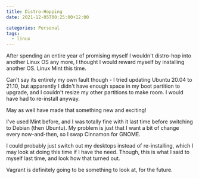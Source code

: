 ```yaml
---
title: Distro-Hopping
date: 2021-12-05T00:25:00+12:00

categories: Personal
tags:
  - linux
---
```


After spending an entire year of promising myself I wouldn't distro-hop into another Linux OS any more, I thought I would reward myself by installing another OS. Linux Mint this time.

Can't say its entirely my own fault though - I tried updating Ubuntu 20.04 to 21.10, but apparently I didn't have enough space in my boot partition to upgrade, and I couldn't resize my other partitions to make room. I would have had to re-install anyway.

May as well have made that something new and exciting!

I've used Mint before, and I was totally fine with it last time before switching to Debian (then Ubuntu). My problem is just that I want a bit of change every now-and-then, so I swap Cinnamon for GNOME.

I could probably just switch out my desktops instead of re-installing, which I may look at doing this time if I have the need. Though, this is what I said to myself last time, and look how that turned out.

Vagrant is definitely going to be something to look at, for the future.